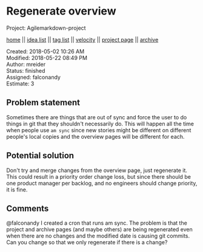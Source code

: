 # Regenerate overview

Project: Agilemarkdown-project

[home](../index.md) || [idea list](../ideas.md) || [tag list](../tags.md) || [velocity](../velocity.md) || [project page](../agilemarkdown-project.md) || [archive](archive.md)

Created: 2018-05-02 10:26 AM  
Modified: 2018-05-22 08:49 PM  
Author: mreider  
Status: finished  
Assigned: falconandy  
Estimate: 3  

## Problem statement

Sometimes there are things that are out of sync and force the user to do things in git that they shouldn't necessarily do. This will happen all the time when people use `am sync` since new stories might be different on different people's local copies and the overview pages will be different for each.

## Potential solution

Don't try and merge changes from the overview page, just regenerate it. This could result in a priority order change loss, but since there should be one product manager per backlog, and no engineers should change priority, it is fine.

## Comments

 @falconandy I created a cron that runs am sync. The problem is that the project and archive pages (and maybe others) are
being regenerated even when there are no changes and the modified date is causing git commits. Can you change so that we only regenerate if there is a change?
